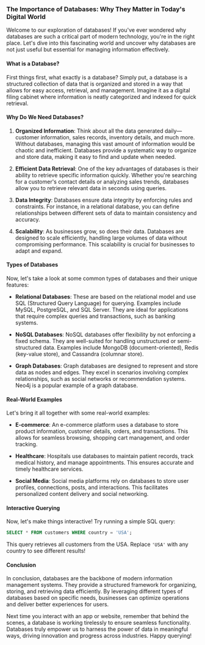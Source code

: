 ### The Importance of Databases: Why They Matter in Today's Digital World

Welcome to our exploration of databases! If you've ever wondered why databases are such a critical part of modern technology, you're in the right place. Let's dive into this fascinating world and uncover why databases are not just useful but essential for managing information effectively.

#### What is a Database?

First things first, what exactly is a database? Simply put, a database is a structured collection of data that is organized and stored in a way that allows for easy access, retrieval, and management. Imagine it as a digital filing cabinet where information is neatly categorized and indexed for quick retrieval.

#### Why Do We Need Databases?

1. **Organized Information**: Think about all the data generated daily—customer information, sales records, inventory details, and much more. Without databases, managing this vast amount of information would be chaotic and inefficient. Databases provide a systematic way to organize and store data, making it easy to find and update when needed.

2. **Efficient Data Retrieval**: One of the key advantages of databases is their ability to retrieve specific information quickly. Whether you're searching for a customer's contact details or analyzing sales trends, databases allow you to retrieve relevant data in seconds using queries.

3. **Data Integrity**: Databases ensure data integrity by enforcing rules and constraints. For instance, in a relational database, you can define relationships between different sets of data to maintain consistency and accuracy.

4. **Scalability**: As businesses grow, so does their data. Databases are designed to scale efficiently, handling large volumes of data without compromising performance. This scalability is crucial for businesses to adapt and expand.

#### Types of Databases

Now, let's take a look at some common types of databases and their unique features:

- **Relational Databases**: These are based on the relational model and use SQL (Structured Query Language) for querying. Examples include MySQL, PostgreSQL, and SQL Server. They are ideal for applications that require complex queries and transactions, such as banking systems.

- **NoSQL Databases**: NoSQL databases offer flexibility by not enforcing a fixed schema. They are well-suited for handling unstructured or semi-structured data. Examples include MongoDB (document-oriented), Redis (key-value store), and Cassandra (columnar store).

- **Graph Databases**: Graph databases are designed to represent and store data as nodes and edges. They excel in scenarios involving complex relationships, such as social networks or recommendation systems. Neo4j is a popular example of a graph database.

#### Real-World Examples

Let's bring it all together with some real-world examples:

- **E-commerce**: An e-commerce platform uses a database to store product information, customer details, orders, and transactions. This allows for seamless browsing, shopping cart management, and order tracking.

- **Healthcare**: Hospitals use databases to maintain patient records, track medical history, and manage appointments. This ensures accurate and timely healthcare services.

- **Social Media**: Social media platforms rely on databases to store user profiles, connections, posts, and interactions. This facilitates personalized content delivery and social networking.

#### Interactive Querying

Now, let's make things interactive! Try running a simple SQL query:

```sql
SELECT * FROM customers WHERE country = 'USA';
```

This query retrieves all customers from the USA. Replace `'USA'` with any country to see different results!

#### Conclusion

In conclusion, databases are the backbone of modern information management systems. They provide a structured framework for organizing, storing, and retrieving data efficiently. By leveraging different types of databases based on specific needs, businesses can optimize operations and deliver better experiences for users.

Next time you interact with an app or website, remember that behind the scenes, a database is working tirelessly to ensure seamless functionality. Databases truly empower us to harness the power of data in meaningful ways, driving innovation and progress across industries. Happy querying!
